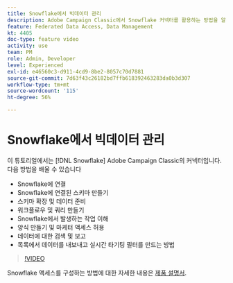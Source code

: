 ```yaml
---
title: Snowflake에서 빅데이터 관리
description: Adobe Campaign Classic에서 Snowflake 커넥터를 활용하는 방법을 알아봅니다
feature: Federated Data Access, Data Management
kt: 4405
doc-type: feature video
activity: use
team: PM
role: Admin, Developer
level: Experienced
exl-id: e46560c3-d911-4cd9-8be2-8057c70d7881
source-git-commit: 7d63f43c26182bd7ffb618392463283da0b3d307
workflow-type: tm+mt
source-wordcount: '115'
ht-degree: 56%

---
```


# Snowflake에서 빅데이터 관리

이 튜토리얼에서는 [!DNL Snowflake] Adobe Campaign Classic의 커넥터입니다.
다음 방법을 배울 수 있습니다

* Snowflake에 연결
* Snowflake에 연결된 스키마 만들기
* 스키마 확장 및 데이터 준비
* 워크플로우 및 쿼리 만들기
* Snowflake에서 발생하는 작업 이해
* 양식 만들기 및 마케터 액세스 허용
* 데이터에 대한 검색 및 보고
* 목록에서 데이터를 내보내고 실시간 타기팅 필터를 만드는 방법

>[!VIDEO](https://video.tv.adobe.com/v/31588?quality=12&learn=on)

Snowflake 액세스를 구성하는 방법에 대한 자세한 내용은 [제품 설명서](https://experienceleague.adobe.com/docs/campaign-classic/using/installing-campaign-classic/accessing-external-database/configure-fda/config-databases/configure-fda-snowflake.html?lang=en#installing-campaign-classic).
